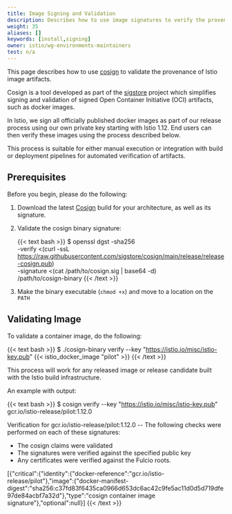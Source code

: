 ```yaml
---
title: Image Signing and Validation
description: Describes how to use image signatures to verify the provenance of Istio images.
weight: 35
aliases: []
keywords: [install,signing]
owner: istio/wg-environments-maintainers
test: n/a
---
```


This page describes how to use [cosign](https://github.com/sigstore/cosign) to
validate the provenance of Istio image artifacts.

Cosign is a tool developed as part of the
[sigstore](https://www.sigstore.dev) project which
simplifies signing and validation of signed Open Container Initiative (OCI) artifacts,
such as docker images.

In Istio, we sign all officially published docker images as part of our release
process using our own private key starting with Istio 1.12. End users can then verify these images using
the process described below.

This process is suitable for either manual execution or integration with build
or deployment pipelines for automated verification of artifacts.

## Prerequisites

Before you begin, please do the following:

1. Download the latest
   [Cosign](https://github.com/sigstore/cosign/releases/latest) build for your
   architecture, as well as its signature.
1. Validate the cosign binary signature:

   {{< text bash >}}
$ openssl dgst -sha256 \
    -verify <(curl -ssL https://raw.githubusercontent.com/sigstore/cosign/main/release/release-cosign.pub) \
    -signature <(cat /path/to/cosign.sig | base64 -d) \
    /path/to/cosign-binary
    {{< /text >}}

1. Make the binary executable (`chmod +x`) and move to a location on the `PATH`

## Validating Image

To validate a container image, do the following:

{{< text bash >}}
$ ./cosign-binary verify --key "https://istio.io/misc/istio-key.pub" {{< istio_docker_image "pilot" >}}
{{< /text >}}

This process will work for any released image or release candidate built with the Istio build infrastructure.

An example with output:

{{< text bash >}}
$ cosign verify --key "https://istio.io/misc/istio-key.pub" gcr.io/istio-release/pilot:1.12.0


Verification for gcr.io/istio-release/pilot:1.12.0 --
The following checks were performed on each of these signatures:
  - The cosign claims were validated
  - The signatures were verified against the specified public key
  - Any certificates were verified against the Fulcio roots.

[{"critical":{"identity":{"docker-reference":"gcr.io/istio-release/pilot"},"image":{"docker-manifest-digest":"sha256:c37fd83f6435ca0966d653dc6ac42c9fe5ac11d0d5d719dfe97de84acbf7a32d"},"type":"cosign container image signature"},"optional":null}]
{{< /text >}}

